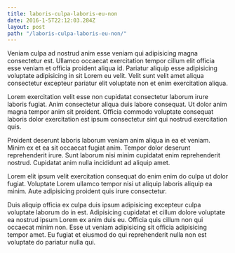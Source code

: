 ```yaml
---
title: laboris-culpa-laboris-eu-non
date: 2016-1-5T22:12:03.284Z
layout: post
path: "/laboris-culpa-laboris-eu-non/"
---
```


Veniam culpa ad nostrud anim esse veniam qui adipisicing magna consectetur est. Ullamco occaecat exercitation tempor cillum elit officia esse veniam et officia proident aliqua id. Pariatur aliquip esse adipisicing voluptate adipisicing in sit Lorem eu velit. Velit sunt velit amet aliqua consectetur excepteur pariatur elit voluptate non et enim exercitation aliqua.

Lorem exercitation velit esse non cupidatat consectetur laborum irure laboris fugiat. Anim consectetur aliqua duis labore consequat. Ut dolor anim magna tempor anim sit proident. Officia commodo voluptate consequat laboris dolor exercitation est ipsum consectetur sint qui nostrud exercitation quis.

Proident deserunt laboris laborum veniam anim aliqua in ea et veniam. Minim ex et ea sit occaecat fugiat anim. Tempor dolor deserunt reprehenderit irure. Sunt laborum nisi minim cupidatat enim reprehenderit nostrud. Cupidatat anim nulla incididunt ad aliquip amet.

Lorem elit ipsum velit exercitation consequat do enim enim do culpa ut dolor fugiat. Voluptate Lorem ullamco tempor nisi ut aliquip laboris aliquip ea minim. Aute adipisicing proident quis irure consectetur.

Duis aliquip officia ex culpa duis ipsum adipisicing excepteur culpa voluptate laborum do in est. Adipisicing cupidatat et cillum dolore voluptate ea nostrud ipsum Lorem ex anim duis eu. Officia quis cillum non qui occaecat minim non. Esse ut veniam adipisicing sit officia adipisicing tempor amet. Eu fugiat et eiusmod do qui reprehenderit nulla non est voluptate do pariatur nulla qui.